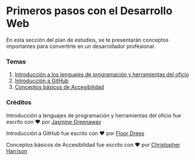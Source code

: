 # Primeros pasos con el Desarrollo Web

En esta sección del plan de estudios, se te presentarán conceptos importantes para convertirte en un desarrollador profesional.

### Temas

1. [Introducción a los lenguajes de programación y herramientas del oficio](../1-intro-to-programming-languages/README.md)
2. [Introducción a GitHub](../2-github-basics/README.md)
3. [Conceptos básicos de Accesibilidad](../3-accessibility/README.md)

### Créditos

Introducción a lenguajes de programación y herramientas del oficio fue escrito con ♥️ por [Jasmine Greenaway](https://twitter.com/paladique)

Introducción a GitHub fue escrito con ♥️ por [Floor Drees](https://twitter.com/floordrees)

Conceptos básicos de Accesibilidad fue escrito con ♥️ por [Christopher Harrison](https://twitter.com/geektrainer)
